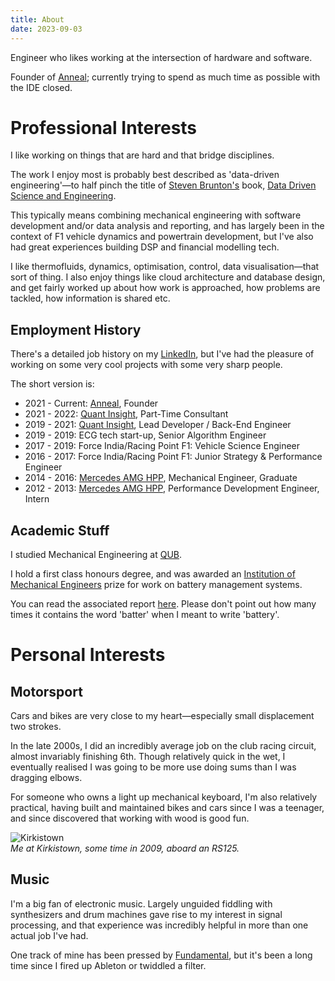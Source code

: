 ```yaml
---
title: About
date: 2023-09-03
---
```


Engineer who likes working at the intersection of hardware and software.

Founder of [Anneal](https://www.getanneal.com); currently trying to spend as much time as possible with the IDE closed.

# Professional Interests

I like working on things that are hard and that bridge disciplines.

The work I enjoy most is probably best described as 'data-driven engineering'—to half pinch the title of [Steven Brunton's](https://twitter.com/eigensteve) book, [Data Driven Science and Engineering](https://www.cambridge.org/core/books/datadriven-science-and-engineering/77D52B171B60A496EAFE4DB662ADC36E).

This typically means combining mechanical engineering with software development and/or data analysis and reporting, and has largely been in the context of F1 vehicle dynamics and powertrain development, but I've also had great experiences building DSP and financial modelling tech.

I like thermofluids, dynamics, optimisation, control, data visualisation—that sort of thing. I also enjoy things like cloud architecture and database design, and get fairly worked up about how work is approached, how problems are tackled, how information is shared etc.

## Employment History

There's a detailed job history on my [LinkedIn](https://www.linkedin.com/in/nick-mccleery/), but I've had the pleasure of working on some very cool projects with some very sharp people.

The short version is:

- 2021 - Current: [Anneal](https://www.getanneal.com), Founder
- 2021 - 2022: [Quant Insight](https://quant-insight.com/), Part-Time Consultant
- 2019 - 2021: [Quant Insight](https://quant-insight.com/), Lead Developer / Back-End Engineer
- 2019 - 2019: ECG tech start-up, Senior Algorithm Engineer
- 2017 - 2019: Force India/Racing Point F1: Vehicle Science Engineer
- 2016 - 2017: Force India/Racing Point F1: Junior Strategy & Performance Engineer
- 2014 - 2016: [Mercedes AMG HPP](https://www.mercedes-amg-hpp.com/), Mechanical Engineer, Graduate
- 2012 - 2013: [Mercedes AMG HPP](https://www.mercedes-amg-hpp.com/), Performance Development Engineer, Intern

## Academic Stuff

I studied Mechanical Engineering at [QUB](https://www.qub.ac.uk/).

I hold a first class honours degree, and was awarded an [Institution of Mechanical Engineers](https://www.imeche.org/) prize for work on battery management systems.

You can read the associated report [here](/2014-NMcCleery-BMSProtocol.pdf). Please don't point out how many times it contains the word 'batter' when I meant to write 'battery'.

# Personal Interests

## Motorsport

Cars and bikes are very close to my heart—especially small displacement two strokes.

In the late 2000s, I did an incredibly average job on the club racing circuit, almost invariably finishing 6th. Though relatively quick in the wet, I eventually realised I was going to be more use doing sums than I was dragging elbows.

For someone who owns a light up mechanical keyboard, I'm also relatively practical, having built and maintained bikes and cars since I was a teenager, and since discovered that working with wood is good fun.

![Kirkistown](/images/Kirkistown.jpg)  
_Me at Kirkistown, some time in 2009, aboard an RS125._

## Music

I'm a big fan of electronic music. Largely unguided fiddling with synthesizers and drum machines gave rise to my interest in signal processing, and that experience was incredibly helpful in more than one actual job I've had.

One track of mine has been pressed by [Fundamental](https://fundamentalrecords.bandcamp.com/merch), but it's been a long time since I fired up Ableton or twiddled a filter.
